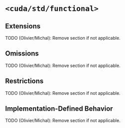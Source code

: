 # `<cuda/std/functional>`

## Extensions

TODO (Olivier/Michal): Remove section if not applicable.

## Omissions

TODO (Olivier/Michal): Remove section if not applicable.

## Restrictions

TODO (Olivier/Michal): Remove section if not applicable.

## Implementation-Defined Behavior

TODO (Olivier/Michal): Remove section if not applicable.

